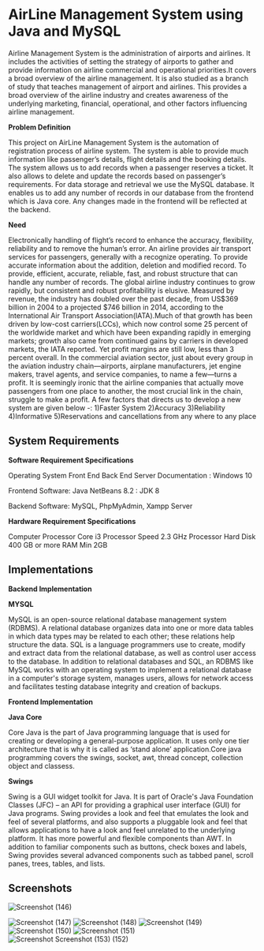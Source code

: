 # AirLine Management System using Java and MySQL

Airline Management System is the administration of airports and airlines. It includes the activities of setting the strategy of airports to gather and provide information on airline commercial and operational priorities.It covers a broad overview of the airline management. It is also studied as a branch of study that teaches management of airport and airlines. This provides a broad overview of the airline industry and creates awareness of the underlying marketing, financial, operational, and other factors influencing airline management.

 **Problem Definition**

This project on AirLine Management System is the automation of registration process of airline system. The system is able to provide much information like passenger’s details, flight details and the booking details. The system allows us to add records when a passenger reserves a ticket. It also allows to delete and update the records based on passenger’s requirements. For data storage and retrieval we use the MySQL database. It enables us to add any number of records in our database from the frontend which is Java core. Any changes made in the frontend will be reflected at the backend.

**Need** 

Electronically handling of flight’s record to enhance the accuracy, flexibility, reliability and to remove the human’s error. An airline provides air transport services for passengers, generally with a recognize operating. To provide accurate information about the addition, deletion and modified record. To provide, efficient, accurate, reliable, fast, and robust structure that can handle any number of records. The global airline industry continues to grow rapidly, but consistent and robust profitability is elusive. Measured by revenue, the industry has doubled over the past decade, from US$369 billion in 2004 to a projected $746 billion in 2014, according to the International Air Transport Association(IATA).Much of that growth has been driven by low-cost carriers(LCCs), which now control some 25 percent of the worldwide market and which have been expanding rapidly in emerging markets; growth also came from continued gains by carriers in developed markets, the IATA reported. Yet profit margins are still low, less than 3 percent overall. In the commercial aviation sector, just about every group in the aviation industry chain—airports, airplane manufacturers, jet engine makers, travel agents, and service companies, to name a few—turns a profit. It is seemingly ironic that the airline companies that actually move passengers from one place to another, the most crucial link in the chain, struggle to make a profit.
A few factors that directs us to develop a new system are given below -:
1)Faster System 
2)Accuracy
3)Reliability
4)Informative
5)Reservations and cancellations from any where to any place

## System Requirements

**Software Requirement Specifications**

Operating System Front End Back End Server Documentation : Windows 10

Frontend Software: Java NetBeans 8.2 : JDK 8

Backend Software: MySQL, PhpMyAdmin,
Xampp Server

**Hardware Requirement Specifications**

Computer Processor Core i3 Processor Speed 2.3 GHz Processor Hard Disk 400 GB or more RAM Min 2GB

## Implementations

**Backend Implementation**

**MYSQL**

MySQL is an open-source relational database management system (RDBMS).  A relational database organizes data into one or more data tables in which data types may be related to each other; these relations help structure the data. SQL is a language programmers use to create, modify and extract data from the relational database, as well as control user access to the database. In addition to relational databases and SQL, an RDBMS like MySQL works with an operating system to implement a relational database in a computer's storage system, manages users, allows for network access and facilitates testing database integrity and creation of backups. 

**Frontend Implementation**

**Java Core**

Core Java is the part of Java programming language that is used for creating or developing a general-purpose application. It uses only one tier architecture that is why it is called as ‘stand alone’ application.Core java programming covers the swings, socket, awt, thread concept, collection object and classess.

**Swings**

Swing is a GUI widget toolkit for Java. It is part of Oracle's Java Foundation Classes (JFC) – an API for providing a graphical user interface (GUI) for Java programs. 
Swing provides a look and feel that emulates the look and feel of several platforms, and also supports a pluggable look and feel that allows applications to have a look and feel unrelated to the underlying platform. It has more powerful and flexible components than AWT. In addition to familiar components such as buttons, check boxes and labels, Swing provides several advanced components such as tabbed panel, scroll panes, trees, tables, and lists.

## Screenshots

![Screenshot (146)](https://user-images.githubusercontent.com/73236707/155975931-818250a9-51c2-40a6-a98a-4cc5de7100e1.png)

![Screenshot (147)](https://user-images.githubusercontent.com/73236707/155976301-c3cc9337-adc9-42af-a575-66868133b071.png)
![Screenshot (148)](https://user-images.githubusercontent.com/73236707/155976312-96682900-9894-4a06-9fae-38de40fbab24.png)
![Screenshot (149)](https://user-images.githubusercontent.com/73236707/155976321-af80af2d-d18b-4d94-85bf-8c1659c6d6b4.png)
![Screenshot (150)](https://user-images.githubusercontent.com/73236707/155976327-465bfbeb-f590-4ae6-a122-c5ad3df883fd.png)
![Screenshot (151)](https://user-images.githubusercontent.com/73236707/155976329-79ab4c29-79c8-44cd-ae4a-8c9592bcc652.png)
![Screenshot 
![Screenshot (153)](https://user-images.githubusercontent.com/73236707/155976335-ecbaf500-c3a3-4b43-9fb8-6c6fd33c8cb5.png)
(152)](https://user-images.githubusercontent.com/73236707/155976334-c718e0c0-d7f7-4448-bfc5-8034ee838873.png)

